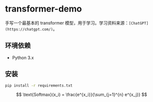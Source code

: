 # transformer-demo

手写一个最基本的 transformer 模型，用于学习。学习资料来源：`[ChatGPT](https://chatgpt.com/)`。

## 环境依赖

- Python 3.x

## 安装

```bash
pip install -r requirements.txt
```

$$
\text{Softmax}(x_i) = \frac{e^{x_i}}{\sum_{j=1}^{n} e^{x_j}}
$$